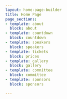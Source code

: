 ```yaml
---
layout: home-page-builder
title: Home Page
page_sections:
- template: about
  block: about
- template: countdown
  block: countdown
- template: speakers
  block: speakers
- template: tickets
  block: prices
- template: gallery
  block: gallery
- template: committee
  block: committee
- template: sponsors
  block: sponsors

---
```

